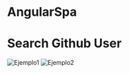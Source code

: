 # AngularSpa
# Search Github User

![Ejemplo1](https://user-images.githubusercontent.com/67086360/223002582-9920e625-1690-4ae7-be96-39f27012085a.png)
![Ejemplo2](https://user-images.githubusercontent.com/67086360/223002594-50153cfd-b1b5-419a-844e-5790f94ca4a9.png)
